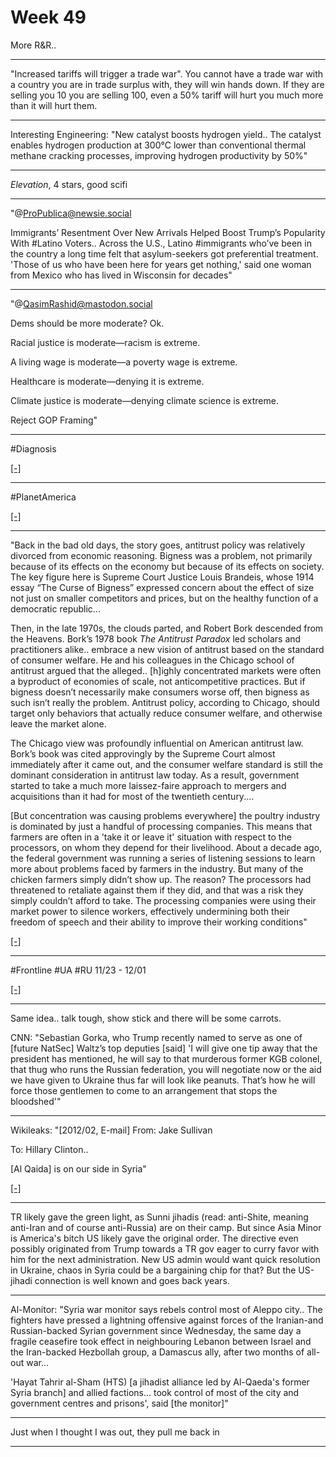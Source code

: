 # Week 49

More R&R..

---

"Increased tariffs will trigger a trade war". You cannot have a trade
war with a country you are in trade surplus with, they will win hands
down. If they are selling you 10 you are selling 100, even a 50%
tariff will hurt you much more than it will hurt them.

---

Interesting Engineering: "New catalyst boosts hydrogen yield.. The
catalyst enables hydrogen production at 300°C lower than conventional
thermal methane cracking processes, improving hydrogen productivity by
50%"

---

*Elevation*, 4 stars, good scifi

---

"@ProPublica@newsie.social

Immigrants’ Resentment Over New Arrivals Helped Boost Trump’s
Popularity With #Latino Voters.. Across the U.S., Latino #immigrants
who’ve been in the country a long time felt that asylum-seekers got
preferential treatment. 'Those of us who have been here for years get
nothing,' said one woman from Mexico who has lived in Wisconsin for
decades"

---

"@QasimRashid@mastodon.social

Dems should be more moderate? Ok.

Racial justice is moderate—racism is extreme.

A living wage is moderate—a poverty wage is extreme.

Healthcare is moderate—denying it is extreme.

Climate justice is moderate—denying climate science is extreme.

Reject GOP Framing"

---

\#Diagnosis

[[-]](https://kolektiva.social/system/media_attachments/files/113/568/008/772/980/437/original/3699370096a3c5b0.jpg)

---

\#PlanetAmerica

[[-]](https://youtu.be/R1N9hPOmLFU?t=575)

---

"Back in the bad old days, the story goes, antitrust policy was
relatively divorced from economic reasoning. Bigness was a problem,
not primarily because of its effects on the economy but because of its
effects on society. The key figure here is Supreme Court Justice Louis
Brandeis, whose 1914 essay “The Curse of Bigness” expressed concern
about the effect of size not just on smaller competitors and prices,
but on the healthy function of a democratic republic...

Then, in the late 1970s, the clouds parted, and Robert Bork descended
from the Heavens. Bork’s 1978 book *The Antitrust Paradox* led
scholars and practitioners alike..  embrace a new vision of antitrust
based on the standard of consumer welfare. He and his colleagues in
the Chicago school of antitrust argued that the alleged.. [h]ighly
concentrated markets were often a byproduct of economies of scale, not
anticompetitive practices. But if bigness doesn’t necessarily make
consumers worse off, then bigness as such isn’t really the
problem. Antitrust policy, according to Chicago, should target only
behaviors that actually reduce consumer welfare, and otherwise leave
the market alone.

The Chicago view was profoundly influential on American antitrust
law. Bork’s book was cited approvingly by the Supreme Court almost
immediately after it came out, and the consumer welfare standard is
still the dominant consideration in antitrust law today. As a result,
government started to take a much more laissez-faire approach to
mergers and acquisitions than it had for most of the twentieth
century....

[But concentration was causing problems everywhere] the poultry
industry is dominated by just a handful of processing companies. This
means that farmers are often in a 'take it or leave it' situation with
respect to the processors, on whom they depend for their
livelihood. About a decade ago, the federal government was running a
series of listening sessions to learn more about problems faced by
farmers in the industry. But many of the chicken farmers simply didn’t
show up. The reason? The processors had threatened to retaliate
against them if they did, and that was a risk they simply couldn’t
afford to take. The processing companies were using their market power
to silence workers, effectively undermining both their freedom of
speech and their ability to improve their working conditions"

[[-]](https://bleedingheartlibertarian.substack.com/p/two-cheers-for-lina-khan)

---

\#Frontline \#UA \#RU 11/23 - 12/01

[[-]](ukrdata/map45.html)

---

Same idea.. talk tough, show stick and there will be some
carrots. 

CNN: "Sebastian Gorka, who Trump recently named to serve as one of
[future NatSec] Waltz’s top deputies [said] 'I will give one tip away
that the president has mentioned, he will say to that murderous former
KGB colonel, that thug who runs the Russian federation, you will
negotiate now or the aid we have given to Ukraine thus far will look
like peanuts. That’s how he will force those gentlemen to come to an
arrangement that stops the bloodshed'"

---

Wikileaks: "[2012/02, E-mail] From: Jake Sullivan

To: Hillary Clinton..

[Al Qaida] is on our side in Syria"

[[-]](https://wikileaks.org/clinton-emails/emailid/23225)

---

TR likely gave the green light, as Sunni jihadis (read: anti-Shite,
meaning anti-Iran and of course anti-Russia) are on their camp. But
since Asia Minor is America's bitch US likely gave the original
order. The directive even possibly originated from Trump towards a TR
gov eager to curry favor with him for the next administration. New US
admin would want quick resolution in Ukraine, chaos in Syria could be
a bargaining chip for that? But the US-jihadi connection is well known
and goes back years.

---

Al-Monitor: "Syria war monitor says rebels control most of Aleppo
city..  The fighters have pressed a lightning offensive against forces
of the Iranian-and Russian-backed Syrian government since Wednesday,
the same day a fragile ceasefire took effect in neighbouring Lebanon
between Israel and the Iran-backed Hezbollah group, a Damascus ally,
after two months of all-out war...

'Hayat Tahrir al-Sham (HTS) [a jihadist alliance led by Al-Qaeda's
former Syria branch] and allied factions... took control of most of
the city and government centres and prisons', said [the monitor]"

---

Just when I thought I was out, they pull me back in

---